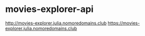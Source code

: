 # movies-explorer-api

http://movies-explorer.julia.nomoredomains.club
https://movies-explorer.julia.nomoredomains.club
